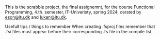 This is the scrabble project, the final assignemnt, for the course Functional Programming, 
4.th. semester, IT-Univeristy, spring 2024, cerated by <eson@itu.dk> and <lukan@itu.dk>.


Usefull tips / things to remember
When creating .fsproj files remember that .fsi files must appear before their corresponding .fs file in the compile list 
